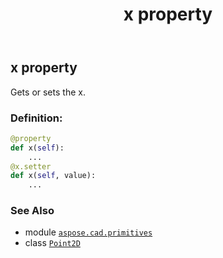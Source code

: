 ﻿---
title: x property
second_title: Aspose.CAD for Python via .NET API References
description: 
type: docs
weight: 50
url: /python-net/aspose.cad.primitives/point2d/x/
is_root: false
---

## x property


Gets or sets the x.
### Definition:
```python
@property
def x(self):
    ...
@x.setter
def x(self, value):
    ...
```

### See Also
* module [`aspose.cad.primitives`](../../)
* class [`Point2D`](/cad/python-net/aspose.cad.primitives/point2d)
